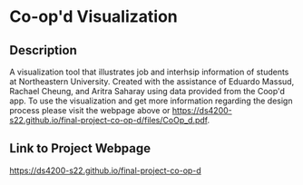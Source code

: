 # Co-op'd Visualization 
## Description
A visualization tool that illustrates job and interhsip information of students at Northeastern University. Created with the assistance of Eduardo Massud, Rachael Cheung, and Aritra Saharay using data provided from the Coop'd app. To use the visualization and get more information regarding the design process please visit the webpage above or https://ds4200-s22.github.io/final-project-co-op-d/files/CoOp_d.pdf. 

## Link to Project Webpage
https://ds4200-s22.github.io/final-project-co-op-d
